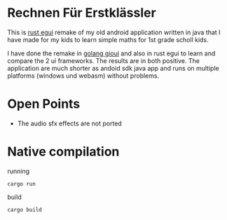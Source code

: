 # Rechnen Für Erstklässler

This is [rust egui](https://github.com/emilk/egui) remake of my old android application written in java that I have made for my kids
to learn simple maths for 1st grade scholl kids.

I have done the remake in [golang gioui](https://github.com/xdobry/rechnenfuererstklaessler/tree/main) and also in rust egui to learn and compare the 2 ui frameworks.
The results are in both positive.
The application are much shorter as andoid sdk java app and runs on multiple platforms (windows und webasm) without problems.


# Open Points

* The audio sfx effects are not ported

# Native compilation

running

    cargo run

build

    cargo build


